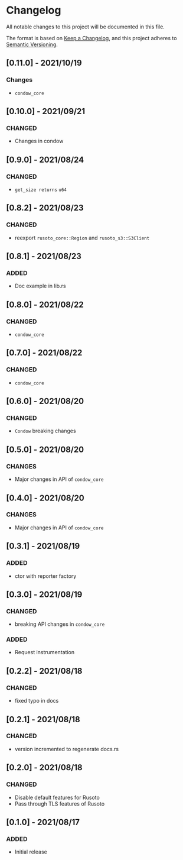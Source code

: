 # Changelog
All notable changes to this project will be documented in this file.

The format is based on [Keep a Changelog](https://keepachangelog.com/en/1.0.0/),
and this project adheres to [Semantic Versioning](https://semver.org/spec/v2.0.0.html).

## [0.11.0] - 2021/10/19

### Changes

* `condow_core`

## [0.10.0] - 2021/09/21

### CHANGED

* Changes in condow

## [0.9.0] - 2021/08/24

### CHANGED

* `get_size returns` `u64`

## [0.8.2] - 2021/08/23

### CHANGED

* reexport `rusoto_core::Region` and `rusoto_s3::S3Client`

## [0.8.1] - 2021/08/23

### ADDED

* Doc example in lib.rs

## [0.8.0] - 2021/08/22

### CHANGED

* `condow_core`

## [0.7.0] - 2021/08/22

### CHANGED

* `condow_core`

## [0.6.0] - 2021/08/20

### CHANGED

* `Condow` breaking changes

## [0.5.0] - 2021/08/20

### CHANGES

* Major changes in API of `condow_core`

## [0.4.0] - 2021/08/20

### CHANGES

* Major changes in API of `condow_core`
## [0.3.1] - 2021/08/19

### ADDED

* ctor with reporter factory

## [0.3.0] - 2021/08/19

### CHANGED

* breaking API changes in `condow_core`

### ADDED

* Request instrumentation
## [0.2.2] - 2021/08/18

### CHANGED

* fixed typo in docs

## [0.2.1] - 2021/08/18

### CHANGED

* version incremented to regenerate docs.rs
## [0.2.0] - 2021/08/18
### CHANGED

* Disable default features for Rusoto
* Pass through TLS features of Rusoto
## [0.1.0] - 2021/08/17
### ADDED

* Initial release